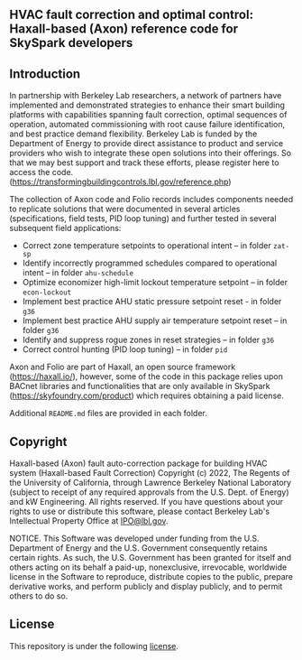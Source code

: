 ## HVAC fault correction and optimal control: Haxall-based (Axon) reference code for SkySpark developers

## Introduction

In partnership with Berkeley Lab researchers, a network of partners have implemented and demonstrated strategies to enhance their smart building platforms with capabilities spanning fault correction, optimal sequences of operation, automated commissioning with root cause failure identification, and best practice demand flexibility. 
Berkeley Lab is funded by the Department of Energy to provide direct assistance to product and service providers who wish to integrate these open solutions into their offerings. So that we may best support and track these efforts, please register here to access the code.(https://transformingbuildingcontrols.lbl.gov/reference.php)   

The collection of Axon code and Folio records includes components needed to replicate solutions that were documented in several articles (specifications, field tests, PID loop tuning) and further tested in several subsequent field applications:

- Correct zone temperature setpoints to operational intent – in folder `zat-sp`
- Identify incorrectly programmed schedules compared to operational intent – in folder `ahu-schedule`
- Optimize economizer high-limit lockout temperature setpoint – in folder `econ-lockout`
- Implement best practice AHU static pressure setpoint reset - in folder `g36`
- Implement best practice AHU supply air temperature setpoint reset – in folder `g36`
- Identify and suppress rogue zones in reset strategies – in folder `g36`
- Correct control hunting (PID loop tuning) – in folder `pid`

Axon and Folio are part of Haxall, an open source framework (https://haxall.io/), however, some of the code in this package relies upon BACnet libraries and functionalities that are only available in SkySpark (https://skyfoundry.com/product) which requires obtaining a paid license.

Additional `README.md` files are provided in each folder.

## Copyright

Haxall-based (Axon) fault auto-correction package for building HVAC system (Haxall-based Fault Correction) Copyright (c) 2022, The Regents of the University of California, through Lawrence Berkeley National Laboratory (subject to receipt of any required approvals from the U.S. Dept. of Energy) and kW Engineering. All rights reserved.
If you have questions about your rights to use or distribute this software, please contact Berkeley Lab's Intellectual Property Office at IPO@lbl.gov.

NOTICE. This Software was developed under funding from the U.S. Department of Energy and the U.S. Government consequently retains certain rights. As such, the U.S. Government has been granted for itself and others acting on its behalf a paid-up, nonexclusive, irrevocable, worldwide license in the Software to reproduce, distribute copies to the public, prepare derivative works, and perform publicly and display publicly, and to permit others to do so.

## License

This repository is under the following [license](https://github.com/LBNL-ETA/haxall-based-fault-correction/blob/main/License.txt).
